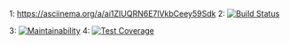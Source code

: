 1: https://asciinema.org/a/ai1ZIUQRN6E7lVkbCeey59Sdk
2: [![Build Status](https://app.travis-ci.com/0pilione/python-project-50.svg?token=u2snkGZFLmELpKewJqKM&branch=main)](https://app.travis-ci.com/0pilione/python-project-50)

3: [![Maintainability](https://api.codeclimate.com/v1/badges/c113b0274a8a7ecb3483/maintainability)](https://codeclimate.com/github/0pilione/python-project-50/maintainability)
4: [![Test Coverage](https://api.codeclimate.com/v1/badges/c113b0274a8a7ecb3483/test_coverage)](https://codeclimate.com/github/0pilione/python-project-50/test_coverage)



